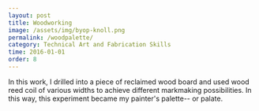 ```yaml
---
layout: post
title: Woodworking
image: /assets/img/byop-knoll.png
permalink: /woodpalette/
category: Technical Art and Fabrication Skills
time: 2016-01-01
order: 8
---
```


In this work, I drilled into a piece of reclaimed wood board and used wood reed coil of various widths to achieve different markmaking possibilities. In this way, this experiment became my painter's palette-- or palate. 